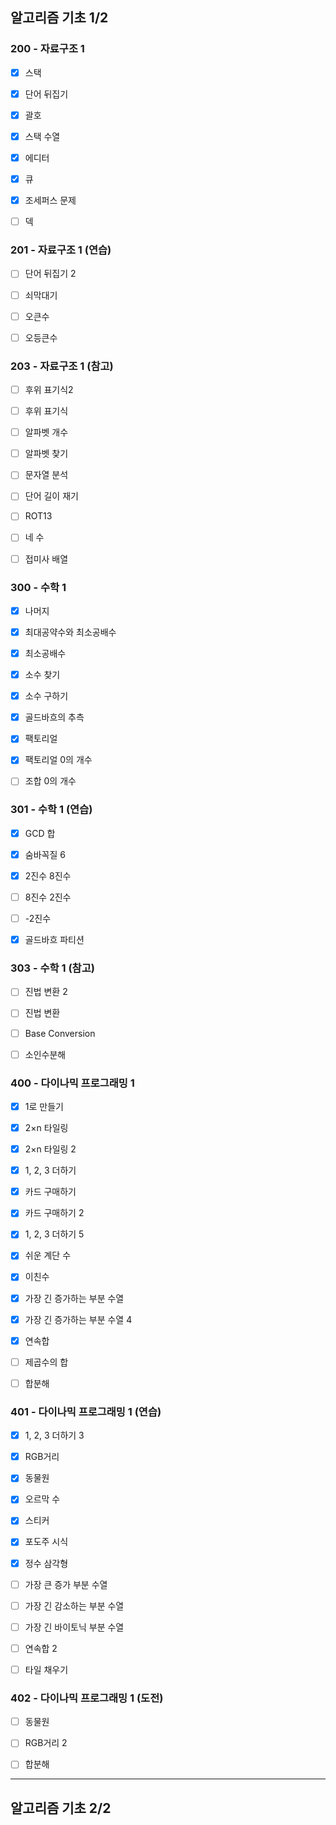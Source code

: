 ## 알고리즘 기초 1/2

### 200 - 자료구조 1
- [x] 스택

- [x] 단어 뒤집기

- [x] 괄호

- [x] 스택 수열

- [x] 에디터

- [x] 큐

- [x] 조세퍼스 문제

- [ ] 덱

### 201 - 자료구조 1 (연습)
- [ ] 단어 뒤집기 2

- [ ] 쇠막대기

- [ ] 오큰수

- [ ] 오등큰수

### 203 - 자료구조 1 (참고)
- [ ] 후위 표기식2

- [ ] 후위 표기식

- [ ] 알파벳 개수

- [ ] 알파벳 찾기

- [ ] 문자열 분석

- [ ] 단어 길이 재기

- [ ] ROT13

- [ ] 네 수

- [ ] 접미사 배열

### 300 - 수학 1
- [x] 나머지

- [x] 최대공약수와 최소공배수

- [x] 최소공배수

- [x] 소수 찾기

- [x] 소수 구하기

- [x] 골드바흐의 추측

- [x] 팩토리얼

- [x] 팩토리얼 0의 개수

- [ ] 조합 0의 개수

### 301 - 수학 1 (연습)
- [x] GCD 합

- [x] 숨바꼭질 6

- [x] 2진수 8진수

- [ ] 8진수 2진수

- [ ] -2진수

- [x] 골드바흐 파티션

### 303 - 수학 1 (참고)
- [ ] 진법 변환 2

- [ ] 진법 변환

- [ ] Base Conversion

- [ ] 소인수분해

### 400 - 다이나믹 프로그래밍 1
- [x] 1로 만들기

- [x] 2×n 타일링

- [x] 2×n 타일링 2

- [x] 1, 2, 3 더하기

- [x] 카드 구매하기

- [x] 카드 구매하기 2

- [x] 1, 2, 3 더하기 5

- [x] 쉬운 계단 수

- [x] 이친수

- [x] 가장 긴 증가하는 부분 수열

- [x] 가장 긴 증가하는 부분 수열 4

- [x] 연속합

- [ ] 제곱수의 합

- [ ] 합분해

### 401 - 다이나믹 프로그래밍 1 (연습)
- [x] 1, 2, 3 더하기 3

- [x] RGB거리

- [x] 동물원

- [x] 오르막 수

- [x] 스티커

- [x] 포도주 시식

- [x] 정수 삼각형

- [ ] 가장 큰 증가 부분 수열

- [ ] 가장 긴 감소하는 부분 수열

- [ ] 가장 긴 바이토닉 부분 수열

- [ ] 연속합 2

- [ ] 타일 채우기

### 402 - 다이나믹 프로그래밍 1 (도전)
- [ ] 동물원

- [ ] RGB거리 2

- [ ] 합분해

------------
## 알고리즘 기초 2/2